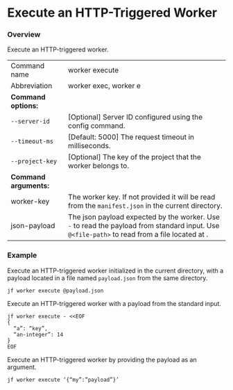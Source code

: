 # Execute an HTTP-Triggered Worker

### Overview

Execute an HTTP-triggered worker.

|                        |                                                                                                                                               |
| ---------------------- | --------------------------------------------------------------------------------------------------------------------------------------------- |
| Command name           | worker execute                                                                                                                                |
| Abbreviation           | worker exec, worker e                                                                                                                         |
| **Command options:**   |                                                                                                                                               |
| `--server-id`          | \[Optional] Server ID configured using the config command.                                                                                    |
| `--timeout-ms`         | \[Default: 5000] The request timeout in milliseconds.                                                                                         |
| `--project-key`        | \[Optional] The key of the project that the worker belongs to.                                                                                |
| **Command arguments:** |                                                                                                                                               |
| worker-key             | The worker key. If not provided it will be read from the `manifest.json` in the current directory.                                            |
| json-payload           | The json payload expected by the worker. Use `-` to read the payload from standard input. Use `@<file-path>` to read from a file located at . |

### Example

Execute an HTTP-triggered worker initialized in the current directory, with a payload located in a file named `payload.json` from the same directory.

```
jf worker execute @payload.json
```

Execute an HTTP-triggered worker with a payload from the standard input.

```
jf worker execute - <<EOF
{
  “a”: “key”,
  “an-integer”: 14
}
EOF
```

Execute an HTTP-triggered worker by providing the payload as an argument.

```
jf worker execute ‘{“my”:”payload”}’
```
